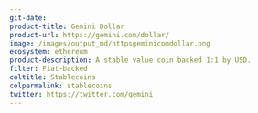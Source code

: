```yaml
---
git-date:
product-title: Gemini Dollar
product-url: https://gemini.com/dollar/
image: /images/output_md/httpsgeminicomdollar.png
ecosystem: ethereum
product-description: A stable value coin backed 1:1 by USD.
filter: Fiat-backed
coltitle: Stablecoins
colpermalink: stablecoins
twitter: https://twitter.com/gemini
---
```

